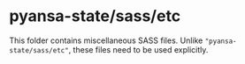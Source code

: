 # pyansa-state/sass/etc

This folder contains miscellaneous SASS files. Unlike `"pyansa-state/sass/etc"`, these files
need to be used explicitly.
